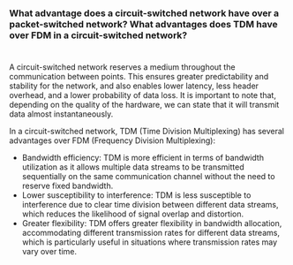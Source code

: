 ### What advantage does a circuit-switched network have over a packet-switched network? What advantages does TDM have over FDM in a circuit-switched network?

#
A circuit-switched network reserves a medium throughout the communication between points. This ensures greater predictability and stability for the network, and also enables lower latency, less header overhead, and a lower probability of data loss. It is important to note that, depending on the quality of the hardware, we can state that it will transmit data almost instantaneously. <br/>

In a circuit-switched network, TDM (Time Division Multiplexing) has several advantages over FDM (Frequency Division Multiplexing):

* Bandwidth efficiency: TDM is more efficient in terms of bandwidth utilization as it allows multiple data streams to be transmitted sequentially on the same communication channel without the need to reserve fixed bandwidth.
* Lower susceptibility to interference: TDM is less susceptible to interference due to clear time division between different data streams, which reduces the likelihood of signal overlap and distortion.
* Greater flexibility: TDM offers greater flexibility in bandwidth allocation, accommodating different transmission rates for different data streams, which is particularly useful in situations where transmission rates may vary over time.
